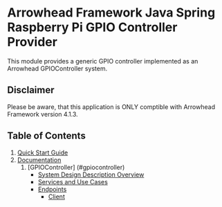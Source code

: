 # Arrowhead Framework Java Spring Raspberry Pi GPIO Controller Provider

This module provides a generic GPIO controller implemented as an Arrowhead GPIOController system.

## Disclaimer
Please be aware, that this application is ONLY comptible with Arrowhead Framework version 4.1.3.

## Table of Contents
1. [Quick Start Guide](#quickstart)
2. [Documentation](#documentation) 
   1. [GPIOController] (#gpiocontroller)
       * [System Design Description Overview](#gpiocontroller_sdd)
       * [Services and Use Cases](#gpiocontroller_usecases)  
       * [Endpoints](#gpiocontroller_endpoints)
           * [Client](#gpiocontroller_endpoints_client)

<a name="gpiocontroller" />
